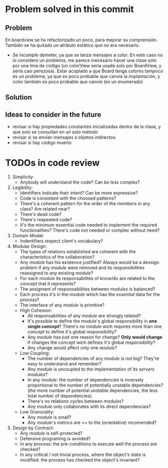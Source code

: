 # Problem solved in this commit

## Problem
En boardview se ha refactorizado un poco, para mejorar su comprensión. También se ha quitado un atributo estático que no era necesario.
- Se incumple demeter, ya que se lanza mensajes a color. En este caso no lo considero un problema, me parece inecesario hacer una clase solo por una línia de código (un colorView sería usada solo por BoardView, y sería casi perezosa). Estar acoplado a que Board tenga colores tampoco és un problema, ya que es poco probable que canvie la implantación, y color también es poco probable que canvie (es un enumerado)

## Solution


## Ideas to consider in the future
- revisar si hay propiedades constantes inicializadas dentro de la clase, y que solo se consultan en un solo método
- revisar si se envían mensajes a objetos indirectos.
- revisar si hay código muerto


# TODOs in code review
1. Simplicity:
    - Anybody will understand the code? Can be less complex?
2. Legibility:
    - Identifiers indicate their intent? Can be more expressive?
    - Code is consistent with the choosed patterns?
    - There's a coherent pattern for the order of the members in any class? Are related near?
    - There's dead code?
    - There's reapeated code?
    - It's the minimum essential code needed to implement the required functionalities? There's code not needed or complex without need?
4. Domain Model:
    - Indentifiers respect client's vocabulary?    
5. Modular Design:
    - The types of relations established are coherent with the characteristics of the collaboration?
    - Any *module* has his existence justified? Always would be a dessign problem if any *module* were removed and its responsibilities reassigned to any existing *module*?
    - For each *module* its responsabilites of know/do are related to the *concept* that it represents? 
    - The assigment of responsabilities between *modules* is balanced?
    - Each process it's in the *module* which has the *essential* data for the process?
    - The interface of any *module* is primitive?
    - High Cohesion:
        - All responsabilities of any *module* are strongly related?
        - It's possible to define the *module*'s global responsibility in **one single *concept***? There's no *module* wich requires more than one *concept* to define it's global responsibility?
        - Any *module* has just one reason for change? **Only would change** if changes the *concept* wich defines it's global responsibility?
        - Any change would affect only one *module*?    
    - Low Coupling:
        - The number of dependencies of any *module* is not big? They're easy to understand and remember?
        - Any *module* is uncoupled to the implementation of its *servers modules*? 
        - In any *module*: the number of dependencies is inversely proportional to the number of potentially unstable dependencies? (the more number of potential unstable dependencies, the less total number of dependencies).
        - There's no relations cycles between *modules*?
        - Any *module* only collaborates with its direct dependencies?
    - Low Granurality:
        - Any *module* is small?
        - Any *module*'s metrics are <= to the (orientative) recomended?
6. Design by Contract:
    - Any *module* is self-protected?
    - Defensive programing is avoided?
    - In any process: the pre-conditions to execute well the process are checked?
    - In any critical / not trivial process, where the object's state is modified: the process has checked the object's invariant?